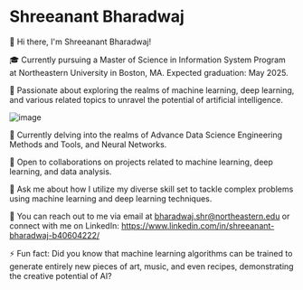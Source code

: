 
# Shreeanant Bharadwaj

👋 Hi there, I'm Shreeanant Bharadwaj!

🎓 Currently pursuing a Master of Science in Information System Program at Northeastern University in Boston, MA. Expected graduation: May 2025.

🔬 Passionate about exploring the realms of machine learning, deep learning, and various related topics to unravel the potential of artificial intelligence.


![image](https://github.com/shreeanantbharadwaj/readme_bio/assets/144931868/f56bdc51-9902-4ada-adf6-9b57d264d500)



🌱 Currently delving into the realms of Advance Data Science Engineering Methods and Tools, and Neural Networks.

🤝 Open to collaborations on projects related to machine learning, deep learning, and data analysis.

💬 Ask me about how I utilize my diverse skill set to tackle complex problems using machine learning and deep learning techniques.

📧 You can reach out to me via email at bharadwaj.shr@northeastern.edu or connect with me on LinkedIn: https://www.linkedin.com/in/shreeanant-bharadwaj-b40604222/

⚡ Fun fact: Did you know that machine learning algorithms can be trained to generate entirely new pieces of art, music, and even recipes, demonstrating the creative potential of AI?
